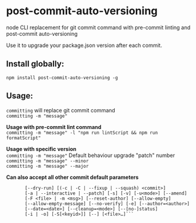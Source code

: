 # post-commit-auto-versioning
node CLI replacement for git commit command with pre-commit linting and post-commit auto-versioning  

Use it to upgrade your package.json version after each commit.

## Install globally:   
```npm install post-commit-auto-versioning -g```  

## Usage:
```committing``` will replace git commit command  
```committing -m "message"```

**Usage with pre-commit lint command**   
```committing -m "message" -l "npm run lintScript && npm run formatScript"```  

**Usage with specific version**  
```committing -m "message"```  Default behaviour upgrade "patch" number  
```committing -m "message" --minor```  
```committing -m "message" --major```  

**Can also accept all other commit default parameters**  
```git commit
	   [--dry-run] [(-c | -C | --fixup | --squash) <commit>]
       [-a | --interactive | --patch] [-s] [-v] [-u<mode>] [--amend]
	   [-F <file> | -m <msg>] [--reset-author] [--allow-empty]
	   [--allow-empty-message] [--no-verify] [-e] [--author=<author>]
	   [--date=<date>] [--cleanup=<mode>] [--[no-]status]
	   [-i | -o] [-S[<keyid>]] [--] [<file>…​]```